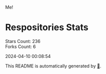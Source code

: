 Me!

# Respositories Stats
Stars Count: 236  
Forks Count: 6

2024-04-10 00:08:54  

This README is automatically generated by [🐰](https://github.com/rnitta/rnitta).
